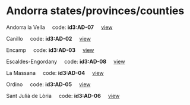 # Andorra states/provinces/counties
Andorra la Vella&nbsp;&nbsp;&nbsp;&nbsp;&nbsp;code: **id3:AD-07**&nbsp;&nbsp;&nbsp;&nbsp;&nbsp;[view](../../export/geojson/medium/id3/ad/07.geojson)&nbsp;&nbsp;&nbsp;&nbsp;&nbsp;


Canillo&nbsp;&nbsp;&nbsp;&nbsp;&nbsp;code: **id3:AD-02**&nbsp;&nbsp;&nbsp;&nbsp;&nbsp;[view](../../export/geojson/medium/id3/ad/02.geojson)&nbsp;&nbsp;&nbsp;&nbsp;&nbsp;


Encamp&nbsp;&nbsp;&nbsp;&nbsp;&nbsp;code: **id3:AD-03**&nbsp;&nbsp;&nbsp;&nbsp;&nbsp;[view](../../export/geojson/medium/id3/ad/03.geojson)&nbsp;&nbsp;&nbsp;&nbsp;&nbsp;


Escaldes-Engordany&nbsp;&nbsp;&nbsp;&nbsp;&nbsp;code: **id3:AD-08**&nbsp;&nbsp;&nbsp;&nbsp;&nbsp;[view](../../export/geojson/medium/id3/ad/08.geojson)&nbsp;&nbsp;&nbsp;&nbsp;&nbsp;


La Massana&nbsp;&nbsp;&nbsp;&nbsp;&nbsp;code: **id3:AD-04**&nbsp;&nbsp;&nbsp;&nbsp;&nbsp;[view](../../export/geojson/medium/id3/ad/04.geojson)&nbsp;&nbsp;&nbsp;&nbsp;&nbsp;


Ordino&nbsp;&nbsp;&nbsp;&nbsp;&nbsp;code: **id3:AD-05**&nbsp;&nbsp;&nbsp;&nbsp;&nbsp;[view](../../export/geojson/medium/id3/ad/05.geojson)&nbsp;&nbsp;&nbsp;&nbsp;&nbsp;


Sant Julià de Lòria&nbsp;&nbsp;&nbsp;&nbsp;&nbsp;code: **id3:AD-06**&nbsp;&nbsp;&nbsp;&nbsp;&nbsp;[view](../../export/geojson/medium/id3/ad/06.geojson)&nbsp;&nbsp;&nbsp;&nbsp;&nbsp;

